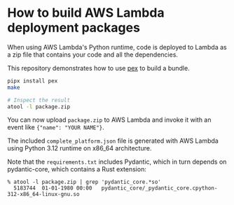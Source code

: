 # How to build AWS Lambda deployment packages

When using AWS Lambda's Python runtime, code is deployed to Lambda as a zip
file that contains your code and all the dependencies.

This repository demonstrates how to use [pex](https://github.com/pantsbuild/pex) to build a bundle.

```sh
pipx install pex
make

# Inspect the result
atool -l package.zip
```

You can now upload `package.zip` to AWS Lambda and invoke it with an event like
`{"name": "YOUR NAME"}`.

The included `complete_platform.json` file is generated with AWS Lambda using
Python 3.12 runtime on x86_64 architecture.

Note that the `requirements.txt` includes Pydantic, which in turn depends on
pydantic-core, which contains a Rust extension:

```
% atool -l package.zip | grep 'pydantic_core.*so'
  5183744  01-01-1980 00:00   pydantic_core/_pydantic_core.cpython-312-x86_64-linux-gnu.so
```
